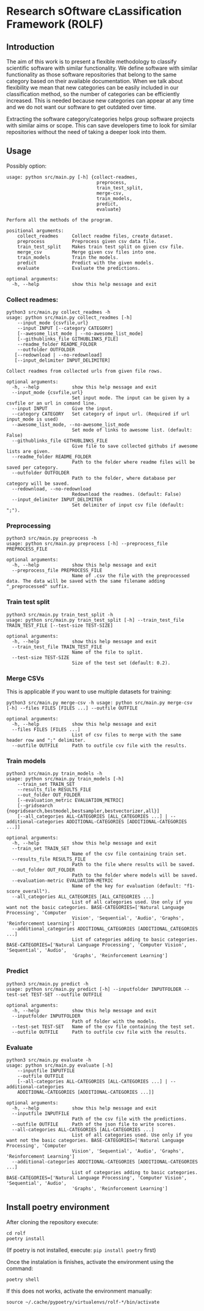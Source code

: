 # Research sOftware cLassification Framework (ROLF)


## Introduction

The aim of this work is to present a flexible methodology to classify scientific software with similar functionality. We define software with similar functionality as those software repositories that belong to the same category based on their available documentation. When we talk about flexibility we mean that new categories can be easily included in our classification method, so the number of categories can be efficiently increased. This is needed because new categories can appear at any time and we do not want our software to get outdated over time.

Extracting the software category/categories helps group software projects with similar aims or scope. This can save developers time to look for similar repositories without the need of taking a deeper look into them.

## Usage

Possibly option:

```
usage: python src/main.py [-h] {collect-readmes,
                                 preprocess,
                                 train_test_split,
                                 merge-csv,
                                 train_models,
                                 predict,
                                 evaluate}

Perform all the methods of the program.

positional arguments:
    collect_readmes     Collect readme files, create dataset.
    preprocess          Preprocess given csv data file.
    train_test_split    Makes train test split on given csv file.
    merge_csv           Merge given csv files into one.
    train_models        Train the models.
    predict             Predict with the given models.
    evaluate            Evaluate the predictions.

optional arguments:
  -h, --help            show this help message and exit
```

### Collect readmes:

```
python3 src/main.py collect_readmes -h
usage: python src/main.py collect_readmes [-h]
    --input_mode {csvfile,url}
    --input INPUT [--category CATEGORY]
    [--awesome_list_mode | --no-awesome_list_mode]
    [--githublinks_file GITHUBLINKS_FILE]
    --readme_folder README_FOLDER
    --outfolder OUTFOLDER
   [--redownload | --no-redownload]
   [--input_delimiter INPUT_DELIMITER]

Collect readmes from collected urls from given file rows.

optional arguments:
  -h, --help            show this help message and exit
  --input_mode {csvfile,url}
                        Set input mode. The input can be given by a csvfile or an url in comand line.
  --input INPUT         Give the input.
  --category CATEGORY   Set category of input url. (Required if url input_mode is used)
  --awesome_list_mode, --no-awesome_list_mode
                        Set mode of links to awesome list. (default: False)
  --githublinks_file GITHUBLINKS_FILE
                        Give file to save collected githubs if awesome lists are given.
  --readme_folder README_FOLDER
                        Path to the folder where readme files will be saved per category.
  --outfolder OUTFOLDER
                        Path to the folder, where database per category will be saved.
  --redownload, --no-redownload
                        Redownload the readmes. (default: False)
  --input_delimiter INPUT_DELIMITER
                        Set delimiter of input csv file (default: ";").
```

### Preprocessing

```
python3 src/main.py preprocess -h
usage: python src/main.py preprocess [-h] --preprocess_file PREPROCESS_FILE

optional arguments:
  -h, --help            show this help message and exit
  --preprocess_file PREPROCESS_FILE
                        Name of .csv the file with the preprocessed data. The data will be saved with the same filename adding "_preprocessed" suffix.
```

### Train test split

```
python3 src/main.py train_test_split -h
usage: python src/main.py train_test_split [-h] --train_test_file TRAIN_TEST_FILE [--test-size TEST-SIZE]

optional arguments:
  -h, --help            show this help message and exit
  --train_test_file TRAIN_TEST_FILE
                        Name of the file to split.
  --test-size TEST-SIZE
                        Size of the test set (default: 0.2).
```

### Merge CSVs

This is applicable if you want to use multiple datasets for training:

```
python3 src/main.py merge-csv -h usage: python src/main.py merge-csv [-h] --files FILES [FILES ...] --outfile OUTFILE

optional arguments:
  -h, --help            show this help message and exit
  --files FILES [FILES ...]
                        List of csv files to merge with the same header row and ";" delimiter.
  --outfile OUTFILE     Path to outfile csv file with the results.
```

### Train models

```
python3 src/main.py train_models -h
usage: python src/main.py train_models [-h]
    --train_set TRAIN_SET
    --results_file RESULTS_FILE
    --out_folder OUT_FOLDER
    [--evaluation_metric EVALUATION_METRIC]
    [--gridsearch {nogridsearch,bestmodel,bestsampler,bestvectorizer,all}]
    [--all_categories ALL-CATEGORIES [ALL_CATEGORIES ...] | --additional-categories ADDITIONAL-CATEGORIES [ADDITIONAL-CATEGORIES ...]]

optional arguments:
  -h, --help            show this help message and exit
  --train_set TRAIN_SET
                        Name of the csv file containing train set.
  --results_file RESULTS_FILE
                        Path to the file where results will be saved.
  --out_folder OUT_FOLDER
                        Path to the folder where models will be saved.
  --evaluation-metric EVALUATION-METRIC
                        Name of the key for evaluation (default: "f1-score_overall").
  --all_categories ALL_CATEGORIES [ALL_CATEGORIES ...]
                        List of all categories used. Use only if you want not the basic categories. BASE-CATEGORIES=['Natural Language Processing', 'Computer
                        Vision', 'Sequential', 'Audio', 'Graphs', 'Reinforcement Learning']
  --additional_categories ADDITIONAL_CATEGORIES [ADDITIONAL_CATEGORIES ...]
                        List of categories adding to basic categories. BASE-CATEGORIES=['Natural Language Processing', 'Computer Vision', 'Sequential', 'Audio',
                        'Graphs', 'Reinforcement Learning']
```

### Predict

```
python3 src/main.py predict -h
usage: python src/main.py predict [-h] --inputfolder INPUTFOLDER --test-set TEST-SET --outfile OUTFILE

optional arguments:
  -h, --help            show this help message and exit
  --inputfolder INPUTFOLDER
                        Path of folder with the models.
  --test-set TEST-SET   Name of the csv file containing the test set.
  --outfile OUTFILE     Path to outfile csv file with the results.
```

### Evaluate

```
python3 src/main.py evaluate -h
usage: python src/main.py evaluate [-h]
    --inputfile INPUTFILE
    --outfile OUTFILE
    [--all-categories ALL-CATEGORIES [ALL-CATEGORIES ...] | --additional-categories
    ADDITIONAL-CATEGORIES [ADDITIONAL-CATEGORIES ...]]

optional arguments:
  -h, --help            show this help message and exit
  --inputfile INPUTFILE
                        Path of the csv file with the predictions.
  --outfile OUTFILE     Path of the json file to write scores.
  --all-categories ALL-CATEGORIES [ALL-CATEGORIES ...]
                        List of all categories used. Use only if you want not the basic categories. BASE-CATEGORIES=['Natural Language Processing', 'Computer
                        Vision', 'Sequential', 'Audio', 'Graphs', 'Reinforcement Learning']
  --additional-categories ADDITIONAL-CATEGORIES [ADDITIONAL-CATEGORIES ...]
                        List of categories adding to basic categories. BASE-CATEGORIES=['Natural Language Processing', 'Computer Vision', 'Sequential', 'Audio',
                        'Graphs', 'Reinforcement Learning']
```


## Install poetry environment

After cloning the repository execute:

```
cd rolf
poetry install
```

(If poetry is not installed, execute: ```pip install poetry``` first)

Once the instalation is finishes, activate the environment using the command:

```
poetry shell
```

If this does not works, activate the environment manually:

```
source ~/.cache/pypoetry/virtualenvs/rolf-*/bin/activate
```
